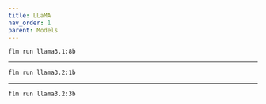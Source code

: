 ```yaml
---
title: LLaMA
nav_order: 1
parent: Models
---
```


```
flm run llama3.1:8b
```

---

```
flm run llama3.2:1b
```

---

```
flm run llama3.2:3b
```